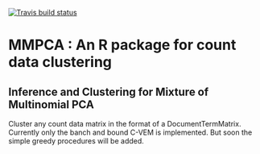  <!-- badges: start -->
  [![Travis build status](https://travis-ci.org/nicolasJouvin/tests_mLDA.svg?branch=master)](https://travis-ci.org/nicolasJouvin/tests_mLDA)
  <!-- badges: end -->

# MMPCA : An R package for count data clustering

## Inference and Clustering for Mixture of Multinomial PCA

Cluster any count data matrix in the format of a DocumentTermMatrix. 
Currently only the banch and bound C-VEM is implemented. But soon the simple 
greedy procedures will be added.  

